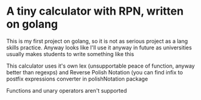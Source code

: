 # A tiny calculator with RPN, written on golang

This is my first project on golang, so it is not as serious project as a lang skills practice. Anyway looks like I'll use it anyway in future as universities usually 
makes students to write something like this

This calculator uses it's own lex (unsupportable peace of function, anyway better than regexps) and Reverse Polish Notation (you can find infix to postfix expressions converter 
in polishNotation package

Functions and unary operators aren't supported
